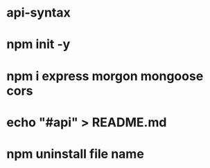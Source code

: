 # api-syntax

# npm init -y

# npm i express morgon mongoose cors

# echo "#api" > README.md

# npm uninstall file name

